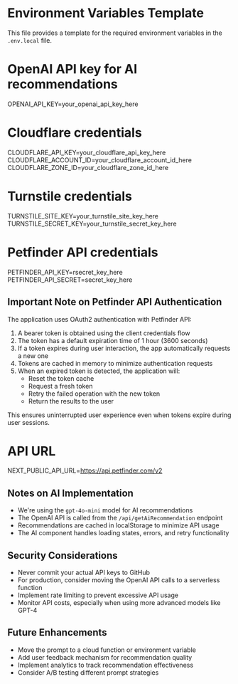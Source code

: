 # Environment Variables Template

This file provides a template for the required environment variables in the `.env.local` file.

# OpenAI API key for AI recommendations
OPENAI_API_KEY=your_openai_api_key_here

# Cloudflare credentials
CLOUDFLARE_API_KEY=your_cloudflare_api_key_here
CLOUDFLARE_ACCOUNT_ID=your_cloudflare_account_id_here
CLOUDFLARE_ZONE_ID=your_cloudflare_zone_id_here

# Turnstile credentials
TURNSTILE_SITE_KEY=your_turnstile_site_key_here
TURNSTILE_SECRET_KEY=your_turnstile_secret_key_here

# Petfinder API credentials
PETFINDER_API_KEY=rsecret_key_here
PETFINDER_API_SECRET=secret_key_here

## Important Note on Petfinder API Authentication

The application uses OAuth2 authentication with Petfinder API:

1. A bearer token is obtained using the client credentials flow
2. The token has a default expiration time of 1 hour (3600 seconds)
3. If a token expires during user interaction, the app automatically requests a new one
4. Tokens are cached in memory to minimize authentication requests
5. When an expired token is detected, the application will:
   - Reset the token cache
   - Request a fresh token
   - Retry the failed operation with the new token
   - Return the results to the user

This ensures uninterrupted user experience even when tokens expire during user sessions.

# API URL
NEXT_PUBLIC_API_URL=https://api.petfinder.com/v2

## Notes on AI Implementation

- We're using the `gpt-4o-mini` model for AI recommendations
- The OpenAI API is called from the `/api/getAiRecommendation` endpoint
- Recommendations are cached in localStorage to minimize API usage
- The AI component handles loading states, errors, and retry functionality

## Security Considerations

- Never commit your actual API keys to GitHub
- For production, consider moving the OpenAI API calls to a serverless function
- Implement rate limiting to prevent excessive API usage
- Monitor API costs, especially when using more advanced models like GPT-4

## Future Enhancements

- Move the prompt to a cloud function or environment variable
- Add user feedback mechanism for recommendation quality
- Implement analytics to track recommendation effectiveness
- Consider A/B testing different prompt strategies
